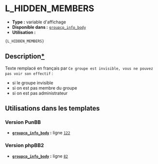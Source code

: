 # L_HIDDEN_MEMBERS
* __Type :__ variable d'affichage
* __Disponible dans :__ [`groupcp_info_body`](../tpl/var/groupcp_info_body.md#readme)
* __Utilisation :__

```html
{L_HIDDEN_MEMBERS}
```

## Description[*](https://fa-tvars.appspot.com/var/L_HIDDEN_MEMBERS)
Texte remplacé en français par `Ce groupe est invisible, vous ne pouvez pas voir son effectif` :

- si le groupe invisible
- si on est pas membre du groupe
- si on est pas administrateur

## Utilisations dans les templates

### Version PunBB
* __[`groupcp_info_body`](../tpl/var/groupcp_info_body.md#readme) :__ ligne [`122`](../tpl/src/punbb/groupcp_info_body.tpl#L122)

### Version phpBB2
* __[`groupcp_info_body`](../tpl/var/groupcp_info_body.md#readme) :__ ligne [`82`](../tpl/src/subsilver/groupcp_info_body.tpl#L82)
